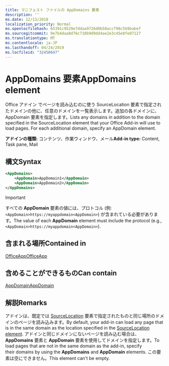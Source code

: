 ```yaml
---
title: マニフェスト ファイルの AppDomains 要素
description: ''
ms.date: 12/13/2018
localization_priority: Normal
ms.openlocfilehash: 65391c9529e7ddaa9726d0b58accf90c5b9babef
ms.sourcegitcommit: 9e7b4daa8d76c710b9d9dd4ae2e3c45e8fe07127
ms.translationtype: MT
ms.contentlocale: ja-JP
ms.lasthandoff: 04/24/2019
ms.locfileid: "32450647"
---
```

# <a name="appdomains-element"></a><span data-ttu-id="4ad58-102">AppDomains 要素</span><span class="sxs-lookup"><span data-stu-id="4ad58-102">AppDomains element</span></span>

<span data-ttu-id="4ad58-p101">Office アドイン でページを読み込むのに使う SourceLocation 要素で指定されたドメインの他に、任意のドメインを一覧表示します。追加の各ドメインに、AppDomain 要素を指定します。</span><span class="sxs-lookup"><span data-stu-id="4ad58-p101">Lists any domains in addition to the domain specified in the SourceLocation element that your Office Add-in will use to load pages. For each additional domain, specify an AppDomain element.</span></span>

 <span data-ttu-id="4ad58-105">**アドインの種類:** コンテンツ、作業ウィンドウ、メール</span><span class="sxs-lookup"><span data-stu-id="4ad58-105">**Add-in type:** Content, Task pane, Mail</span></span>

## <a name="syntax"></a><span data-ttu-id="4ad58-106">構文</span><span class="sxs-lookup"><span data-stu-id="4ad58-106">Syntax</span></span>

```XML
<AppDomains>
    <AppDomain>AppDomain1</AppDomain>
    <AppDomain>AppDomain2</AppDomain>
</AppDomains>
```

> [!IMPORTANT]
> <span data-ttu-id="4ad58-107">すべての **AppDomain** 要素の値には、プロトコル (例: `<AppDomain>https://myappdomain<AppDomain>`) が含まれている必要があります。</span><span class="sxs-lookup"><span data-stu-id="4ad58-107">The value of each **AppDomain** element must include the protocol (e.g., `<AppDomain>https://myappdomain<AppDomain>`).</span></span>

## <a name="contained-in"></a><span data-ttu-id="4ad58-108">含まれる場所</span><span class="sxs-lookup"><span data-stu-id="4ad58-108">Contained in</span></span>

[<span data-ttu-id="4ad58-109">OfficeApp</span><span class="sxs-lookup"><span data-stu-id="4ad58-109">OfficeApp</span></span>](officeapp.md)

## <a name="can-contain"></a><span data-ttu-id="4ad58-110">含めることができるもの</span><span class="sxs-lookup"><span data-stu-id="4ad58-110">Can contain</span></span>

[<span data-ttu-id="4ad58-111">AppDomain</span><span class="sxs-lookup"><span data-stu-id="4ad58-111">AppDomain</span></span>](appdomain.md)

## <a name="remarks"></a><span data-ttu-id="4ad58-112">解説</span><span class="sxs-lookup"><span data-stu-id="4ad58-112">Remarks</span></span>

<span data-ttu-id="4ad58-113">アドインは、既定では [SourceLocation](sourcelocation.md) 要素で指定されたものと同じ場所のドメインのページを読み込みます。</span><span class="sxs-lookup"><span data-stu-id="4ad58-113">By default, your add-in can load any page that is in the same domain as the location specified in the [SourceLocation element](sourcelocation.md).</span></span> <span data-ttu-id="4ad58-114">アドインと同じドメインにないページを読み込む場合は、**AppDomains** 要素と **AppDomain** 要素を使用してドメインを指定します。</span><span class="sxs-lookup"><span data-stu-id="4ad58-114">To load pages that are not in the same domain as the add-in, specify their domains by using the **AppDomains** and **AppDomain** elements.</span></span> <span data-ttu-id="4ad58-115">この要素は空にできません。</span><span class="sxs-lookup"><span data-stu-id="4ad58-115">This element can't be empty.</span></span>
